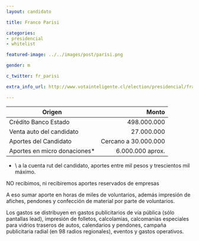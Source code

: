 ```yaml
---
layout: candidato

title: Franco Parisi

categories: 
- presidencial
- whitelist

featured-image: ../../images/post/parisi.png

gender: m

c_twitter: fr_parisi

extra_info_url: http://www.votainteligente.cl/election/presidencial/franco-parisi

---
```


Origen | Monto 
------------- | -------------:
Crédito Banco Estado | 498.000.000
Venta auto del candidato | 27.000.000
Aportes del Candidato | Cercano a 30.000.000 
Aportes en micro donaciones* | 6.000.000 aprox.

* \ a la cuenta rut del candidato, aportes entre mil pesos y trescientos mil máximo.

NO recibimos, ni recibiremos aportes reservados de empresas

A eso sumar aporte en horas de miles de voluntarios, además impresión de afiches, 
pendones y confección de material por parte de voluntarios.

Los gastos se distribuyen en gastos publicitarios de vía pública (sólo pantallas lead), 
impresión de folletos, calcolamias, calcomanías especiales para vidrios traseros de autos, 
calendarios y pendones, campaña publicitaria radial (en 98 radios regionales), eventos y 
gastos operativos.

